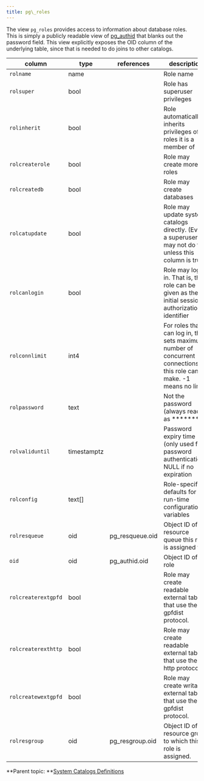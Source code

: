 ```yaml
---
title: pg\_roles 
---
```


The view `pg_roles` provides access to information about database roles. This is simply a publicly readable view of [pg\_authid](pg_authid.html) that blanks out the password field. This view explicitly exposes the OID column of the underlying table, since that is needed to do joins to other catalogs.

|column|type|references|description|
|------|----|----------|-----------|
|`rolname`|name| |Role name|
|`rolsuper`|bool| |Role has superuser privileges|
|`rolinherit`|bool| |Role automatically inherits privileges of roles it is a member of|
|`rolcreaterole`|bool| |Role may create more roles|
|`rolcreatedb`|bool| |Role may create databases|
|`rolcatupdate`|bool| |Role may update system catalogs directly. \(Even a superuser may not do this unless this column is true.\)|
|`rolcanlogin`|bool| |Role may log in. That is, this role can be given as the initial session authorization identifier|
|`rolconnlimit`|int4| |For roles that can log in, this sets maximum number of concurrent connections this role can make. -1 means no limit|
|`rolpassword`|text| |Not the password \(always reads as \*\*\*\*\*\*\*\*\)|
|`rolvaliduntil`|timestamptz| |Password expiry time \(only used for password authentication\); NULL if no expiration|
|`rolconfig`|text\[\]| |Role-specific defaults for run-time configuration variables|
|`rolresqueue`|oid|pg\_resqueue.oid|Object ID of the resource queue this role is assigned to.|
|`oid`|oid|pg\_authid.oid|Object ID of role|
|`rolcreaterextgpfd`|bool| |Role may create readable external tables that use the gpfdist protocol.|
|`rolcreaterexthttp`|bool| |Role may create readable external tables that use the http protocol.|
|`rolcreatewextgpfd`|bool| |Role may create writable external tables that use the gpfdist protocol.|
|`rolresgroup`|oid|pg\_resgroup.oid|Object ID of the resource group to which this role is assigned.|

**Parent topic: **[System Catalogs Definitions](../system_catalogs/catalog_ref-html.html)

